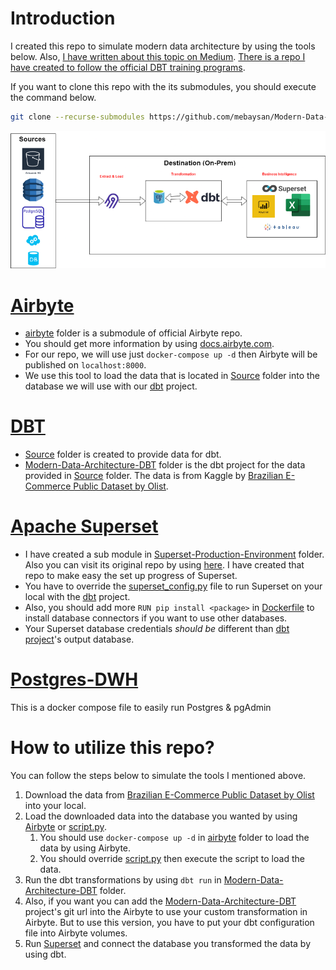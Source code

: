 # Introduction

I created this repo to simulate modern data architecture by using the tools below. Also, [I have written about this topic on Medium](https://mebaysan.medium.com/introduction-to-modern-data-architecture-1236272dd5d5). [There is a repo I have created to follow the official DBT training programs](https://github.com/mebaysan/DBT-Training).

If you want to clone this repo with the its submodules, you should execute the command below.

```bash
git clone --recurse-submodules https://github.com/mebaysan/Modern-Data-Architecture.git
```

![Image by Author](./assets/introduction-to-modern-data-architecture.png)

# [Airbyte](https://airbyte.com/)

- [airbyte](./airbyte/) folder is a submodule of official Airbyte repo. 
- You should get more information by using [docs.airbyte.com](https://docs.airbyte.com/).
- For our repo, we will use just `docker-compose up -d` then Airbyte will be published on `localhost:8000`.
- We use this tool to load the data that is located in [Source](./Source/) folder into the database we will use with our [dbt](./modern_data_architecture/) project.

# [DBT](https://www.getdbt.com/)

- [Source](./Source/) folder is created to provide data for dbt.
- [Modern-Data-Architecture-DBT](./Modern-Data-Architecture-DBT/) folder is the dbt project for the data provided in [Source](./Source/) folder. The data is from Kaggle by [Brazilian E-Commerce Public Dataset by Olist](https://www.kaggle.com/datasets/olistbr/brazilian-ecommerce).

# [Apache Superset](https://superset.apache.org/)

- I have created a sub module in [Superset-Production-Environment](./Superset-Production-Environment/) folder. Also you can visit its original repo by using [here](https://github.com/mebaysan/Superset-Production-Environment). I have created that repo to make easy the set up progress of Superset.
- You have to override the [superset_config.py](./Superset-Production-Environment/superset_config.py) file to run Superset on your local with the [dbt](.Modern-Data-Architecture-DBT/) project.
- Also, you should add more `RUN pip install <package>` in [Dockerfile](./Superset-Production-Environment/Dockerfile) to install database connectors if you want to use other databases.
- Your Superset database credentials *should be* different than [dbt project](./Modern-Data-Architecture-DBT/)'s output database.

# [Postgres-DWH](./Postgres-DWH/docker-compose.yml)

This is a docker compose file to easily run Postgres & pgAdmin


# How to utilize this repo?

You can follow the steps below to simulate the tools I mentioned above.

1. Download the data from [Brazilian E-Commerce Public Dataset by Olist](https://www.kaggle.com/datasets/olistbr/brazilian-ecommerce) into your local.
2. Load the downloaded data into the database you wanted by using [Airbyte](./airbyte/) or [script.py](./Source/script.py).
   1. You should use `docker-compose up -d` in [airbyte](./airbyte/) folder to load the data by using Airbyte.
   2. You should override [script.py](./Source/script.py) then execute the script to load the data.
3. Run the dbt transformations by using `dbt run` in [Modern-Data-Architecture-DBT](./Modern-Data-Architecture-DBT/) folder.
4. Also, if you want you can add the [Modern-Data-Architecture-DBT](./Modern-Data-Architecture-DBT/) project's git url into the Airbyte to use your custom transformation in Airbyte. But to use this version, you have to put your dbt configuration file into Airbyte volumes.
5. Run [Superset](./Superset-Production-Environment/) and connect the database you transformed the data by using dbt.
